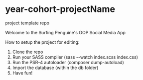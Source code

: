# year-cohort-projectName
project template repo

Welcome to the Surfing Penguine's OOP Social Media App

How to setup the project for editing:
1. Clone the repo
2. Run your SASS compiler (sass --watch index.scss index.css)
3. Run the PSR-4 autoloader (composer dump-autoload)
4. Import the database (within the db folder)
5. Have fun!
